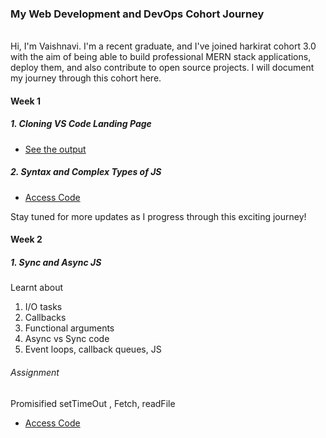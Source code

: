 ### My Web Development and DevOps Cohort Journey

<br>
Hi, I'm Vaishnavi. I'm a recent graduate, and I've joined harkirat cohort 3.0 with the aim of being able to build professional MERN stack applications, deploy them, and also contribute to open source projects. I will document my journey through this cohort here.

#### Week 1

##### 1. Cloning VS Code Landing Page

- [See the output](https://vscode-landing-page.vercel.app/)

##### 2. Syntax and Complex Types of JS

- [Access Code](https://github.com/vpullakhandam/harkirat-cohort/tree/main/week-1/JS-Basics)

Stay tuned for more updates as I progress through this exciting journey!

#### Week 2

##### 1. Sync and Async JS

Learnt about

1. I/O tasks
2. Callbacks
3. Functional arguments
4. Async vs Sync code
5. Event loops, callback queues, JS

###### Assignment

Promisified setTimeOut , Fetch, readFile

- [Access Code](https://github.com/vpullakhandam/harkirat-cohort/tree/main/week-2)
